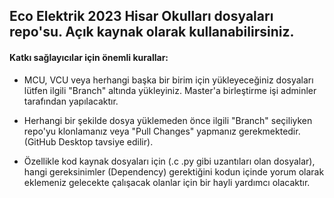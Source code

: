 ## Eco Elektrik 2023 Hisar Okulları dosyaları repo'su. Açık kaynak olarak kullanabilirsiniz. 

#### Katkı sağlayıcılar için önemli kurallar:

 - MCU, VCU veya herhangi başka bir birim için yükleyeceğiniz dosyaları lütfen ilgili "Branch" altında yükleyiniz. 
  Master'a birleştirme işi adminler tarafından yapılacaktır.

 - Herhangi bir şekilde dosya yüklemeden önce ilgili "Branch" seçiliyken repo'yu klonlamanız veya "Pull Changes" yapmanız gerekmektedir. 
  (GitHub Desktop tavsiye edilir).

 - Özellikle kod kaynak dosyaları için (.c .py gibi uzantıları olan dosyalar), hangi gereksinimler (Dependency) gerektiğini kodun içinde yorum olarak
   eklemeniz gelecekte çalışacak olanlar için bir hayli yardımcı olacaktır. 
